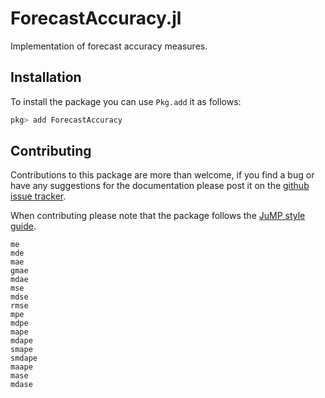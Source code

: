 # ForecastAccuracy.jl

Implementation of forecast accuracy measures.

## Installation

To install the package you can use `Pkg.add` it as follows:
```julia
pkg> add ForecastAccuracy
```

## Contributing

Contributions to this package are more than welcome, if you find a bug or have any suggestions for the documentation please post it on the [github issue tracker](https://github.com/LAMPSPUC/ForecastAccuracy.jl/issues).

When contributing please note that the package follows the [JuMP style guide](https://www.juliaopt.org/JuMP.jl/stable/style/).

```@docs
me
mde
mae 
gmae
mdae
mse 
mdse
rmse 
mpe
mdpe
mape 
mdape
smape
smdape
maape
mase
mdase
```